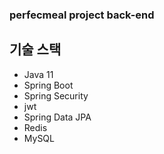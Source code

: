 ### perfecmeal project back-end

## 기술 스택
* Java 11
* Spring Boot
* Spring Security
* jwt
* Spring Data JPA
* Redis
* MySQL
